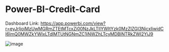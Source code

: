 # Power-BI-Credit-Card

Dashboard Link: https://app.powerbi.com/view?r=eyJrIjoiMzUwMGRmZTEtMTcxZi00NzJkLTllYWItYzk0MzZlZGI3NjcxIiwidCI6ImQ0MWZkYWIxLTdlMTUtNGNmZC1iNWZhLTcyMDBlNTRkZWI2YiJ9

![image](https://github.com/asingh2695/Power-BI-Credit-Card/assets/34424599/147b3f4f-abb7-49be-adbc-b4a1d188ee9b)

